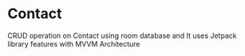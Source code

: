 # Contact
  CRUD operation on Contact using room database and
It uses Jetpack library features with MVVM Architecture
